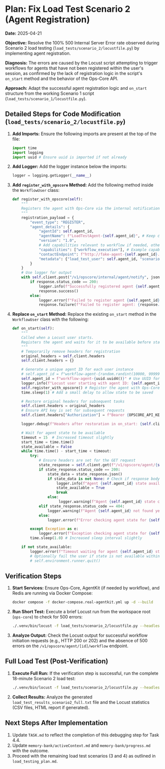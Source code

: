 # Plan: Fix Load Test Scenario 2 (Agent Registration)

**Date:** 2025-04-21

**Objective:** Resolve the 100% 500 Internal Server Error rate observed during Scenario 2 load testing (`load_tests/scenario_2/locustfile.py`) by implementing agent registration.

**Diagnosis:** The errors are caused by the Locust script attempting to trigger workflows for agents that have not been registered within the user's session, as confirmed by the lack of registration logic in the script's `on_start` method and the behavior of the Ops-Core API.

**Approach:** Adapt the successful agent registration logic and `on_start` structure from the working Scenario 1 script (`load_tests/scenario_1/locustfile.py`).

## Detailed Steps for Code Modification (`load_tests/scenario_2/locustfile.py`)

1.  **Add Imports:** Ensure the following imports are present at the top of the file:
    ```python
    import time
    import logging
    import uuid # Ensure uuid is imported if not already
    ```
2.  **Add Logger:** Add the logger instance below the imports:
    ```python
    logger = logging.getLogger(__name__)
    ```
3.  **Add `register_with_opscore` Method:** Add the following method inside the `WorkflowUser` class:
    ```python
    def register_with_opscore(self):
        """
        Registers the agent with Ops-Core via the internal notification endpoint.
        """
        registration_payload = {
            "event_type": "REGISTER",
            "agent_details": {
                "agentId": self.agent_id,
                "agentName": f"LoadTestAgent-{self.agent_id}", # Keep consistent naming if desired
                "version": "1.0",
                # Add capabilities relevant to workflow if needed, otherwise keep minimal
                "capabilities": ["workflow_execution"], # Example capability
                "contactEndpoint": f"http://fake-agent-{self.agent_id}.local/run",
                "metadata": {"load_test_user": self.agent_id, "scenario": 2} # Updated scenario number
            }
        }
        # Use logger for output
        with self.client.post("/v1/opscore/internal/agent/notify", json=registration_payload, catch_response=True, name="/v1/opscore/internal/agent/notify") as response:
            if response.status_code == 200:
                logger.info(f"Successfully registered agent {self.agent_id} with Ops-Core.")
                response.success()
            else:
                logger.error(f"Failed to register agent {self.agent_id} with Ops-Core. Status: {response.status_code}, Response: {response.text}")
                response.failure(f"Failed to register agent: {response.status_code}")
    ```
4.  **Replace `on_start` Method:** Replace the existing `on_start` method in the `WorkflowUser` class with the following:
    ```python
    def on_start(self):
        """
        Called when a Locust user starts.
        Registers the agent and waits for it to be available before starting tasks.
        """
        # Temporarily remove headers for registration
        original_headers = self.client.headers
        self.client.headers = {}

        # Generate a unique agent ID for each user instance
        # self.agent_id = f"workflow-agent-{random.randint(10000, 99999)}" # Original
        self.agent_id = f"workflow-agent-{uuid.uuid4()}" # Use UUID for better uniqueness
        logger.info(f"Locust user starting with agent ID: {self.agent_id}")
        self.register_with_opscore() # Register the agent with Ops-Core
        time.sleep(1) # Add a small delay to allow state to be saved

        # Restore original headers for subsequent tasks
        self.client.headers = original_headers
        # Ensure API key is set for subsequent requests
        self.client.headers["Authorization"] = f"Bearer {OPSCORE_API_KEY}"

        logger.debug(f"Headers after restoration in on_start: {self.client.headers}")

        # Wait for agent state to be available
        timeout = 15  # Increased timeout slightly
        start_time = time.time()
        state_available = False
        while time.time() - start_time < timeout:
            try:
                # Ensure headers are set for the GET request
                state_response = self.client.get(f"/v1/opscore/agent/{self.agent_id}/state", name="/v1/opscore/agent/[id]/state")
                if state_response.status_code == 200:
                    state_data = state_response.json()
                    if state_data is not None: # Check if response body is not empty/null
                        logger.info(f"Agent {self.agent_id} state available: {state_data.get('state', 'N/A')}")
                        state_available = True
                        break
                    else:
                         logger.warning(f"Agent {self.agent_id} state check returned 200 but with empty body.")
                elif state_response.status_code == 404:
                    logger.warning(f"Agent {self.agent_id} not found yet (404). Retrying...")
                else:
                    logger.error(f"Error checking agent state for {self.agent_id}: Status {state_response.status_code}, Response: {state_response.text}")

            except Exception as e:
                logger.error(f"Exception checking agent state for {self.agent_id}: {e}")
            time.sleep(1.0) # Increased sleep interval slightly

        if not state_available:
            logger.error(f"Timeout waiting for agent {self.agent_id} state after {timeout} seconds.")
            # Optionally fail the user if state is not available within timeout
            # self.environment.runner.quit()
    ```

## Verification Steps

1.  **Start Services:** Ensure Ops-Core, AgentKit (if needed by workflow), and Redis are running via Docker Compose:
    ```bash
    docker compose -f docker-compose.real-agentkit.yml up -d --build
    ```
2.  **Run Short Test:** Execute a brief Locust run from the workspace root (`ops-core`) to check for 500 errors:
    ```bash
    ./.venv/bin/locust -f load_tests/scenario_2/locustfile.py --headless --users 10 --spawn-rate 5 -t 30s --host http://localhost:8000
    ```
3.  **Analyze Output:** Check the Locust output for successful workflow initiation requests (e.g., HTTP 200 or 202) and the absence of 500 errors on the `/v1/opscore/agent/[id]/workflow` endpoint.

## Full Load Test (Post-Verification)

1.  **Execute Full Run:** If the verification step is successful, run the complete 18-minute Scenario 2 load test:
    ```bash
    ./.venv/bin/locust -f load_tests/scenario_2/locustfile.py --headless --users 50 --spawn-rate 10 -t 18m --host http://localhost:8000 > load_test_results_scenario2_full.txt 2>&1
    ```
2.  **Collect Results:** Analyze the generated `load_test_results_scenario2_full.txt` file and the Locust statistics (CSV files, HTML report if generated).

## Next Steps After Implementation

1.  Update `TASK.md` to reflect the completion of this debugging step for Task 4.4.
2.  Update `memory-bank/activeContext.md` and `memory-bank/progress.md` with the outcome.
3.  Proceed with the remaining load test scenarios (3 and 4) as outlined in `load_testing_plan.md`.